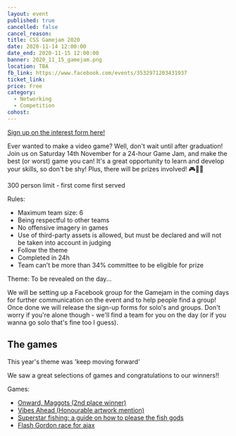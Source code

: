 ```yaml
---
layout: event
published: true
cancelled: false
cancel_reason:
title: CSS Gamejam 2020
date: 2020-11-14 12:00:00
date_end: 2020-11-15 12:00:00
banner: 2020_11_15_gamejam.png
location: TBA
fb_link: https://www.facebook.com/events/3532971203431937
ticket_link:
price: Free
category:
  - Networking
  - Competition
cohost:
---
```


[Sign up on the interest form here!](https://forms.office.com/Pages/ResponsePage.aspx?id=MH_ksn3NTkql2rGM8aQVG1vDYW46YQRJrt65gWTSmZdUQ01BSTROWFNMTTJTWlJWSTczU0c0SkRUTi4u)

Ever wanted to make a video game? Well, don't wait until after graduation! Join us on Saturday 14th November for a 24-hour Game Jam, and make the best (or worst) game you can! It's a great opportunity to learn and develop your skills, so don't be shy! Plus, there will be prizes involved! 🎮👾💖

300 person limit - first come first served

Rules:
* Maximum team size: 6
* Being respectful to other teams
* No offensive imagery in games
* Use of third-party assets is allowed, but must be declared and will not be taken into account in judging
* Follow the theme
* Completed in 24h
* Team can't be more than 34% committee to be eligible for prize

Theme: To be revealed on the day...

We will be setting up a Facebook group for the Gamejam in the coming days for further communication on the event and to help people find a group! Once done we will release the sign-up forms for solo's and groups. Don't worry if you're alone though - we'll find a team for you on the day (or if you wanna go solo that's fine too I guess).

## The games
This year's theme was 'keep moving forward'

We saw a great selections of games and congratulations to our winners!!

Games:
- [Onward, Maggots (2nd place winner)](https://motehue.itch.io/onward-maggots)
- [Vibes Ahead (Honourable artwork mention)](https://vibes.danjones.dev)
- [Superstar fishing: a guide on how to please the fish gods](https://baconstuff.xyz/cssxewb/)
- [Flash Gordon race for ajax](https://leversoftware.itch.io/flash-gordon-race-for-ajax)

